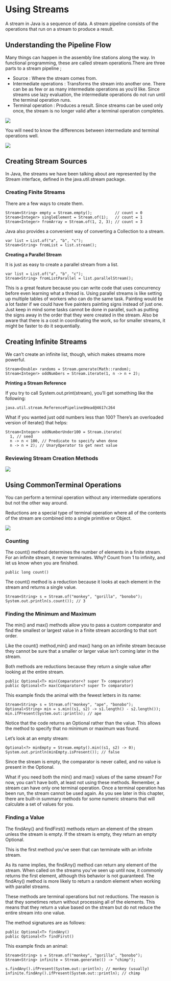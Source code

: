 # Using Streams

A stream in Java is a sequence of data. A stream pipeline consists of the operations that run on a stream to produce a
result.

## Understanding the Pipeline Flow

Many things can happen in the assembly line stations along the way. In functional programming, these are called stream
operations.There are three parts to a stream pipeline ;

- Source : Where the stream comes from.
- Intermediate operations : Transforms the stream into another one. There can be as few or as many intermediate
  operations as you’d like. Since streams use lazy evaluation, the intermediate operations do not run until the terminal
  operation runs.
- Terminal operation : Produces a result. Since streams can be used only once, the stream is no longer valid after a
  terminal operation completes.

![](usingstreams/stream-pipeline.png)

You will need to know the differences between intermediate and terminal operations well.

![](usingstreams/intermediate-vs-terminal-operations.png)

## Creating Stream Sources

In Java, the streams we have been talking about are represented by the Stream<T> interface, defined in the
java.util.stream package.

### Creating Finite Streams

There are a few ways to create them.

    Stream<String> empty = Stream.empty();          // count = 0 
    Stream<Integer> singleElement = Stream.of(1);   // count = 1 
    Stream<Integer> fromArray = Stream.of(1, 2, 3); // count = 3

Java also provides a convenient way of converting a Collection to a stream.

    var list = List.of("a", "b", "c");
    Stream<String> fromList = list.stream();

**Creating a Parallel Stream**

It is just as easy to create a parallel stream from a list.

    var list = List.of("a", "b", "c");
    Stream<String> fromListParallel = list.parallelStream();

This is a great feature because you can write code that uses concurrency before even learning what a thread is. Using
parallel streams is like setting up multiple tables of workers who can do the same task. Painting would be a lot faster
if we could have five painters painting signs instead of just one. Just keep in mind some tasks cannot be done in
parallel, such as putting the signs away in the order that they were created in the stream. Also be aware that there is
a cost in coordinating the work, so for smaller streams, it might be faster to do it sequentially.

## Creating Infinite Streams

We can’t create an infinite list, though, which makes streams more powerful.

    Stream<Double> randoms = Stream.generate(Math::random);
    Stream<Integer> oddNumbers = Stream.iterate(1, n -> n + 2);

**Printing a Stream Reference**

If you try to call System.out.print(stream), you’ll get something like the following:

    java.util.stream.ReferencePipeline$Head@4617c264

What if you wanted just odd numbers less than 100? There’s an overloaded version of iterate() that helps:

    Stream<Integer> oddNumberUnder100 = Stream.iterate(
      1, // seed
      n -> n < 100, // Predicate to specify when done
      n -> n + 2); // UnaryOperator to get next value

### Reviewing Stream Creation Methods

![](usingstreams/creating-a-source.png)

## Using CommonTerminal Operations

You can perform a terminal operation without any intermediate operations but not the other way around.

Reductions are a special type of terminal operation where all of the contents of the stream are combined into a single
primitive or Object.

![](usingstreams/terminal-stream-operations.png)

### Counting

The count() method determines the number of elements in a finite stream. For an infinite stream, it never terminates.
Why? Count from 1 to infinity, and let us know when you are finished.

    public long count()

The count() method is a reduction because it looks at each element in the stream and returns a single value.

    Stream<String> s = Stream.of("monkey", "gorilla", "bonobo");
    System.out.println(s.count()); // 3

### Finding the Minimum and Maximum

The min() and max() methods allow you to pass a custom comparator and find the smallest or largest value in a finite
stream according to that sort order.

Like the count() method,min() and max() hang on an infinite stream because they cannot be sure that a smaller or larger
value isn’t coming later in the stream.

Both methods are reductions because they return a single value after looking at the entire stream.

    public Optional<T> min(Comparator<? super T> comparator) 
    public Optional<T> max(Comparator<? super T> comparator)

This example finds the animal with the fewest letters in its name:

    Stream<String> s = Stream.of("monkey", "ape", "bonobo");
    Optional<String> min = s.min((s1, s2) -> s1.length() - s2.length());
    min.ifPresent(System.out::println); // ape

Notice that the code returns an Optional rather than the value. This allows the method to specify that no minimum or
maximum was found.

Let’s look at an empty stream:

    Optional<?> minEmpty = Stream.empty().min((s1, s2) -> 0); 
    System.out.println(minEmpty.isPresent()); // false

Since the stream is empty, the comparator is never called, and no value is present in the Optional.

What if you need both the min() and max() values of the same stream? For now, you can’t have both, at least not using
these methods. Remember, a stream can have only one terminal operation. Once a terminal operation has been run, the
stream cannot be used again. As you see later in this chapter, there are built-in summary methods for some numeric
streams that will calculate a set of values for you.

### Finding a Value

The findAny() and findFirst() methods return an element of the stream unless the stream is empty. If the stream is
empty, they return an empty Optional.

This is the first method you’ve seen that can terminate with an infinite stream.

As its name implies, the findAny() method can return any element of the stream.
When called on the streams you’ve seen up until now, it commonly returns the first element, although this behavior is
not guaranteed. The findAny() method is more likely to return a random element when working with parallel streams.

These methods are terminal operations but not reductions. The reason is that they sometimes return without processing
all of the elements. This means that they return a value based on the stream but do not reduce the entire stream into
one value.

The method signatures are as follows:

    public Optional<T> findAny() 
    public Optional<T> findFirst()

This example finds an animal:

    Stream<String> s = Stream.of("monkey", "gorilla", "bonobo");
    Stream<String> infinite = Stream.generate(() -> "chimp");

    s.findAny().ifPresent(System.out::println); // monkey (usually)
    infinite.findAny().ifPresent(System.out::println); // chimp
